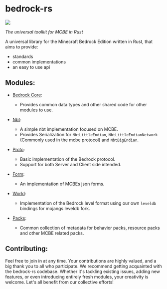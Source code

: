 # bedrock-rs

<a href="https://discord.gg/ArvWEVHGWs"><img src="https://img.shields.io/discord/1218673790775726182.svg?style=flat&label=Azurite&logo=discord&logoColor=ffffff&color=011e2c&labelColor=1f3157"><a/>

_The universal toolkit for MCBE in Rust_

A universal library for the Minecraft Bedrock Edition written in Rust, that aims to provide:

- standards
- common implementations
- an easy to use api

## Modules:

- [Bedrock Core](https://github.com/Adrian8115/bedrock-rs/tree/main/bedrock_core):
    - Provides common data types and other shared code for other modules to use.

- [Nbt](https://github.com/Adrian8115/bedrock-rs/tree/main/nbt):
    - A simple nbt implementation focused on MCBE.
    - Provides Serialization for `NbtLittleEndian`, `NbtLittleEndianNetwork` (Commonly used in the mcbe protocol)
      and `NbtBigEndian`.

- [Proto](https://github.com/Adrian8115/bedrock-rs/tree/main/proto):
    - Basic implementation of the Bedrock protocol.
    - Support for both Server and Client side intended.

- [Form](https://github.com/Adrian8115/bedrock-rs/tree/main/form):
    - An implementation of MCBEs json forms.

- [World](https://github.com/Adrian8115/bedrock-rs/tree/main/world):
    - Implementation of the Bedrock level format using our own `leveldb` bindings for mojangs leveldb fork.

- [Packs](https://github.com/Adrian8115/bedrock-rs/tree/main/packs):
    - Common collection of metadata for behavior packs, resource packs and other MCBE related packs.

## Contributing:

Feel free to join in at any time. Your contributions are highly valued, and a big thank you to all who participate. We
recommend getting acquainted with the bedrock-rs codebase. Whether it's tackling existing issues, adding new features,
or even introducing entirely fresh modules, your creativity is welcome. Let's all benefit from our collective efforts!

